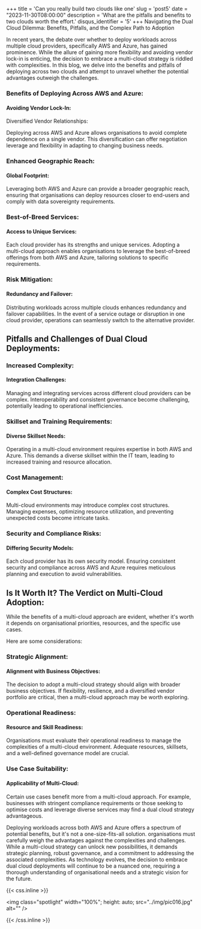 +++
title = 'Can you really build two clouds like one'
slug = 'post5'
date = "2023-11-30T08:00:00"
description = 'What are the pitfalls and benefits to two clouds worth the effort.'
disqus_identifier = '5'
+++ 
Navigating the Dual Cloud Dilemma: Benefits, Pitfalls, and the Complex Path to Adoption

In recent years, the debate over whether to deploy workloads across multiple cloud providers, specifically AWS and Azure, has gained prominence. While the allure of gaining more flexibility and avoiding vendor lock-in is enticing, the decision to embrace a multi-cloud strategy is riddled with complexities. In this blog, we delve into the benefits and pitfalls of deploying across two clouds and attempt to unravel whether the potential advantages outweigh the challenges.

### Benefits of Deploying Across AWS and Azure:

#### Avoiding Vendor Lock-In:

Diversified Vendor Relationships:

Deploying across AWS and Azure allows organisations to avoid complete dependence on a single vendor. This diversification can offer negotiation leverage and flexibility in adapting to changing business needs.

### Enhanced Geographic Reach:

#### Global Footprint:

Leveraging both AWS and Azure can provide a broader geographic reach, ensuring that organisations can deploy resources closer to end-users and comply with data sovereignty requirements.

### Best-of-Breed Services:

#### Access to Unique Services:

Each cloud provider has its strengths and unique services. Adopting a multi-cloud approach enables organisations to leverage the best-of-breed offerings from both AWS and Azure, tailoring solutions to specific requirements.

### Risk Mitigation:

#### Redundancy and Failover:

Distributing workloads across multiple clouds enhances redundancy and failover capabilities. In the event of a service outage or disruption in one cloud provider, operations can seamlessly switch to the alternative provider.

## Pitfalls and Challenges of Dual Cloud Deployments:

### Increased Complexity:

#### Integration Challenges:

Managing and integrating services across different cloud providers can be complex. Interoperability and consistent governance become challenging, potentially leading to operational inefficiencies.

### Skillset and Training Requirements:

#### Diverse Skillset Needs:

Operating in a multi-cloud environment requires expertise in both AWS and Azure. This demands a diverse skillset within the IT team, leading to increased training and resource allocation.

### Cost Management:

#### Complex Cost Structures:

Multi-cloud environments may introduce complex cost structures. Managing expenses, optimizing resource utilization, and preventing unexpected costs become intricate tasks.

### Security and Compliance Risks:

#### Differing Security Models:

Each cloud provider has its own security model. Ensuring consistent security and compliance across AWS and Azure requires meticulous planning and execution to avoid vulnerabilities.

## Is It Worth It? The Verdict on Multi-Cloud Adoption:

While the benefits of a multi-cloud approach are evident, whether it's worth it depends on organisational priorities, resources, and the specific use cases. 

Here are some considerations:

### Strategic Alignment:

#### Alignment with Business Objectives:

The decision to adopt a multi-cloud strategy should align with broader business objectives. If flexibility, resilience, and a diversified vendor portfolio are critical, then a multi-cloud approach may be worth exploring.

### Operational Readiness:

#### Resource and Skill Readiness:

Organisations must evaluate their operational readiness to manage the complexities of a multi-cloud environment. Adequate resources, skillsets, and a well-defined governance model are crucial.

### Use Case Suitability:

#### Applicability of Multi-Cloud:

Certain use cases benefit more from a multi-cloud approach. For example, businesses with stringent compliance requirements or those seeking to optimise costs and leverage diverse services may find a dual cloud strategy advantageous.

Deploying workloads across both AWS and Azure offers a spectrum of potential benefits, but it's not a one-size-fits-all solution. organisations must carefully weigh the advantages against the complexities and challenges. While a multi-cloud strategy can unlock new possibilities, it demands strategic planning, robust governance, and a commitment to addressing the associated complexities. As technology evolves, the decision to embrace dual cloud deployments will continue to be a nuanced one, requiring a thorough understanding of organisational needs and a strategic vision for the future.


{{< css.inline >}}

<img class="spotlight" width="100%";
height: auto;
src="../img/pic016.jpg"
alt="" />

{{< /css.inline >}}